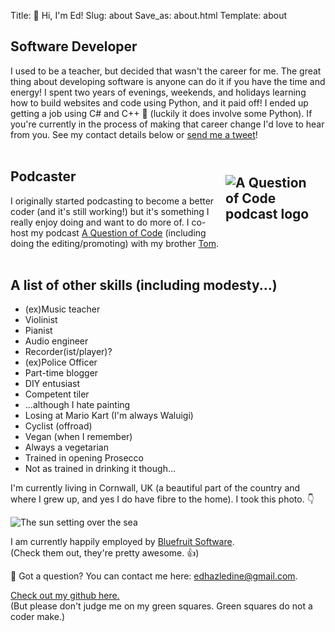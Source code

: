 Title: 👋 Hi, I'm Ed!
Slug: about
Save_as: about.html
Template: about

Software Developer  
---  

I used to be a teacher, but decided that wasn't the career for me. The great thing about developing software is anyone can do it if you have the time and energy! I spent two years of evenings, weekends, and holidays learning how to build websites and code using Python, and it paid off! I ended up getting a job using C# and C++ 🤷 (luckily it does involve some Python). If you're currently in the process of making that career change I'd love to hear from you. See my contact details below or [send me a tweet](https://twitter.com/ed_the_coder)!  
<br />

Podcaster[<img src="{static}/images/aqoclogo.png" alt="A Question of Code podcast logo" style="max-width: 150px; width: auto; float: right; padding: 10px">](https://aqoc.dev)
---

I originally started podcasting to become a better coder (and it's still working!) but it's something I really enjoy doing and want to do more of. I co-host my podcast [A Question of Code](https://aqoc.dev) (including doing the editing/promoting) with my brother [Tom](https://tomhazledine.com).  
<br />  

A list of other skills (including modesty...)
---

- (ex)Music teacher
- Violinist
- Pianist
- Audio engineer
- Recorder(ist/player)?
- (ex)Police Officer
- Part-time blogger
- DIY entusiast
- Competent tiler
- ...although I hate painting
- Losing at Mario Kart (I'm always Waluigi) 
- Cyclist (offroad)
- Vegan (when I remember)
- Always a vegetarian
- Trained in opening Prosecco
- Not as trained in drinking it though...

I'm currently living in Cornwall, UK (a beautiful part of the country and where I grew up, and yes I do have fibre to the home). I took this photo. 👇

<img src="{static}/images/cornishsun.jpeg"
     alt="The sun setting over the sea"
     style="max-width: 100%;
            width: auto;"
            />

I am currently happily employed by [Bluefruit Software](https://www.bluefruit.co.uk/).  
(Check them out, they're pretty awesome. 👍)

🤔 Got a question? You can contact me here: [edhazledine@gmail.com](mailto:edhazledine@gmail.com).

[Check out my github here.](https://github.com/edhaz)  
(But please don't judge me on my green squares. Green squares do not a coder make.)
